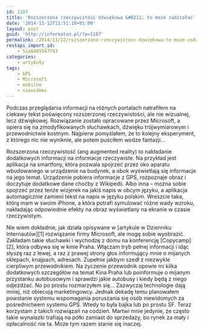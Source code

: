 ```yaml
---
id: 1187
title: 'Rozszerzona rzeczywistość dźwiękowa &#8211; to może zadziałać'
date: '2014-11-12T11:51:10+01:00'
layout: post
guid: 'http://informaton.pl/?p=1187'
permalink: /2014/11/12/rozszerzona-rzeczywistosc-dzwiekowa-to-moze-zadzialac/
restapi_import_id:
    - 5ca8405547793
categories:
    - artykuły
tags:
    - GPS
    - Microsoft
    - mobilne
    - niewidomi
---
```


Podczas przeglądania informacji na różnych portalach natrafiłem na ciekawy tekst poświęcony rozszerzonej rzeczywistości, ale nie wizualnej, lecz dźwiękowej. Rozwiązanie zostało opracowane przez Microsoft, a opiera się na zmodyfikowanych słuchawkach, dźwięku trójwymiarowym i przewodnictwie kostnym. Najpierw pomyślałem, że to kolejny eksperyment, z którego nic nie wyniknie, ale potem puściłem wodze fantazji…

Rozszerzona rzeczywistość (ang augmented reality) to nakładanie dodatkowych informacji na informacje rzeczywiste. Na przykład jest aplikacja na smartfony, która pozwala spojrzeć przez oko aparatu wbudowanego w urządzenie na budynek, a obok wyświetlają się informacje na jego temat. Urządzenie pobiera informacje z GPS, rozpoznaje obraz i doczytuje dodatkowe dane choćby z Wikipedii. Albo inna – można sobie spojrzeć przez tenże wizjerek na jakiś napis w obcym języku, a aplikacja automagicznie zamieni tekst na napis w języku polskim. Wreszcie taka, którą mam w swoim iPhone, a która potrafi symulować różne wady wzroku, nakładając odpowiednie efekty na obraz wyświetlany na ekranie w czasie rzeczywistym.

Nie wiem dokładnie, jak działa opisywane w \[artykule w Dzienniku Internautów\]\[1\] rozwiązanie firmy Microsoft, ale mogę sobie wyobrazić. Zakładam takie słuchawki i wychodzę z domu na konferencję \[Copycamp\]\[2\], która odbywa się w kinie Praha. Włączam tryb pełnej informacji i idąc słyszę raz z lewej, a raz z prawej strony głos informujący mnie o mijanych sklepach, knajpach, adresach. Zupełnie jakbym szedł z niezwykle cierpliwym przewodnikiem. Na życzenie przewodnik opowie mi kilka dodatkowych szczegółów na temat Kina Praha lub poinformuje o mijanym przystanku autobusowym i sprawdzi jakie autobusy i kiedy będą z niego odjeżdżać. No po prostu rozmarzyłem się… Zazwyczaj technologie dają mniej, niż obiecują marketingowcy. Jednak dekadę temu planowałem powstanie systemu wspomagania poruszania się osób niewidomych za pośrednictwem systemu GPS. Wtedy to była bajka lub po prostu SF. Teraz korzystam z takich rozwiązań na codzień. Martwi mnie jedynie, że często takie wynalazki trafiają na półki zamiast do sprzedaży, bo rynek za mały i opłacalność nie ta. Może tym razem stanie się inaczej.